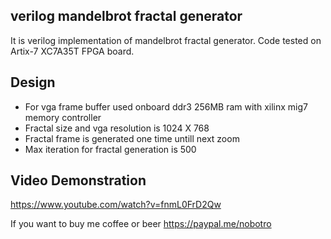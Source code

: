 ## verilog mandelbrot fractal generator
It is verilog implementation of mandelbrot fractal generator.
Code tested on Artix-7 XC7A35T FPGA board.

## Design
- For vga frame buffer used onboard ddr3 256MB ram with xilinx mig7 memory controller
- Fractal size and vga resolution is 1024 X 768
- Fractal frame is generated one time untill next zoom
- Max iteration for fractal generation is 500

## Video Demonstration

https://www.youtube.com/watch?v=fnmL0FrD2Qw

If you want to buy me coffee or beer https://paypal.me/nobotro
